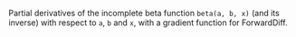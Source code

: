 
Partial derivatives of the incomplete beta function `beta(a, b, x)` (and its
inverse) with respect to `a`, `b` and `x`, with a gradient function for
ForwardDiff.


